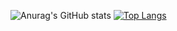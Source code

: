 
![Anurag's GitHub stats](https://github-readme-stats.vercel.app/api?username=IcaroM-CdC&show_icons=true&theme=dracula)
[![Top Langs](https://github-readme-stats.vercel.app/api/top-langs/?username=IcaroM-CdC)](https://github.com/anuraghazra/github-readme-stats)
